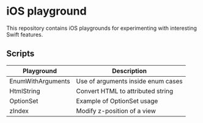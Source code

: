 # iOS playground
This repository contains iOS playgrounds for experimenting with interesting Swift features.

## Scripts

| Playground        | Description                        |
|-------------------|------------------------------------|
| EnumWithArguments | Use of arguments inside enum cases |
| HtmlString        | Convert HTML to attributed string  |
| OptionSet         | Example of OptionSet usage         |
| zIndex            | Modify z-position of a view        |
